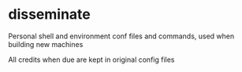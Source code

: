 # disseminate

Personal shell and environment conf files and commands, used when building new machines

All credits when due are kept in original config files
